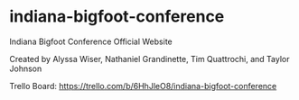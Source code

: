# indiana-bigfoot-conference

Indiana Bigfoot Conference Official Website

Created by Alyssa Wiser, Nathaniel Grandinette, Tim Quattrochi, and Taylor Johnson

Trello Board: https://trello.com/b/6HhJleO8/indiana-bigfoot-conference
